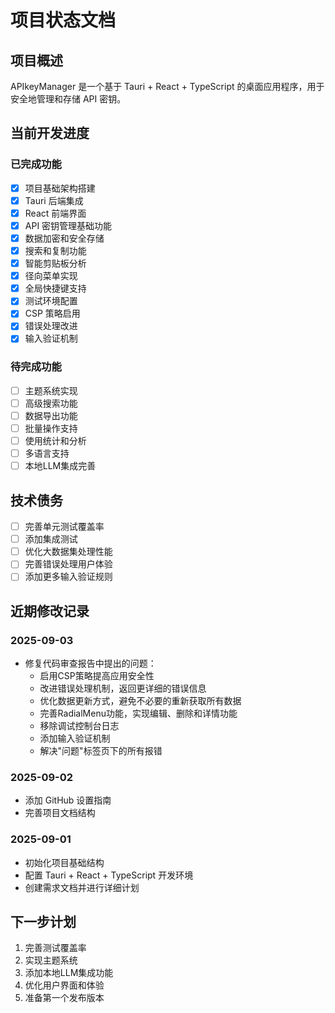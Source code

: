 # 项目状态文档

## 项目概述
APIkeyManager 是一个基于 Tauri + React + TypeScript 的桌面应用程序，用于安全地管理和存储 API 密钥。

## 当前开发进度

### 已完成功能
- [x] 项目基础架构搭建
- [x] Tauri 后端集成
- [x] React 前端界面
- [x] API 密钥管理基础功能
- [x] 数据加密和安全存储
- [x] 搜索和复制功能
- [x] 智能剪贴板分析
- [x] 径向菜单实现
- [x] 全局快捷键支持
- [x] 测试环境配置
- [x] CSP 策略启用
- [x] 错误处理改进
- [x] 输入验证机制

### 待完成功能
- [ ] 主题系统实现
- [ ] 高级搜索功能
- [ ] 数据导出功能
- [ ] 批量操作支持
- [ ] 使用统计和分析
- [ ] 多语言支持
- [ ] 本地LLM集成完善

## 技术债务
- [ ] 完善单元测试覆盖率
- [ ] 添加集成测试
- [ ] 优化大数据集处理性能
- [ ] 完善错误处理用户体验
- [ ] 添加更多输入验证规则

## 近期修改记录

### 2025-09-03
- 修复代码审查报告中提出的问题：
  - 启用CSP策略提高应用安全性
  - 改进错误处理机制，返回更详细的错误信息
  - 优化数据更新方式，避免不必要的重新获取所有数据
  - 完善RadialMenu功能，实现编辑、删除和详情功能
  - 移除调试控制台日志
  - 添加输入验证机制
  - 解决"问题"标签页下的所有报错

### 2025-09-02
- 添加 GitHub 设置指南
- 完善项目文档结构

### 2025-09-01
- 初始化项目基础结构
- 配置 Tauri + React + TypeScript 开发环境
- 创建需求文档并进行详细计划

## 下一步计划
1. 完善测试覆盖率
2. 实现主题系统
3. 添加本地LLM集成功能
4. 优化用户界面和体验
5. 准备第一个发布版本
